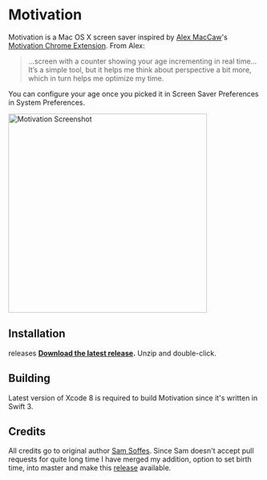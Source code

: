 # Motivation

Motivation is a Mac OS X screen saver inspired by [Alex MacCaw](https://twitter.com/maccaw)'s [Motivation Chrome Extension](http://blog.alexmaccaw.com/life-hacks). From Alex:

> …screen with a counter showing your age incrementing in real time… It’s a simple tool, but it helps me think about perspective a bit more, which in turn helps me optimize my time.

You can configure your age once you picked it in Screen Saver Preferences in System Preferences.

<img src="https://s3.amazonaws.com/f.cl.ly/items/411Y341u3d3X1V2C0p45/Screen%20Recording%202015-08-07%20at%2008.15%20AM.gif" width="396" alt="Motivation Screenshot">


## Installation
releases
**[Download the latest release](https://github.com/valeriyvan/Motivation/releases).** Unzip and double-click.


## Building

Latest version of Xcode 8 is required to build Motivation since it's written in Swift 3.

## Credits

All credits go to original author [Sam Soffes](https://github.com/soffes/Motivation). Since Sam doesn't accept pull requests for quite long time I have merged my addition, option to set birth time, into master and make this [release](https://github.com/valeriyvan/Motivation/releases) available.

